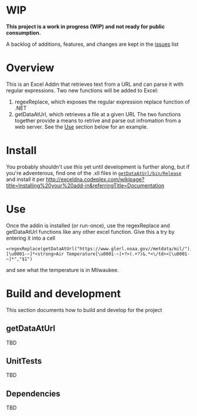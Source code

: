 # WIP
**This project is a work in progress (WIP) and not ready for public consumption.**

A backlog of additions, features, and changes are kept in the [issues]( https://github.com/Jerred-S/excelRegexAndUrlRetrieval/issues) list

# Overview
This is an Excel Addin that retrieves text from a URL and can parse it with regular expressions. Two new functions will be added to Excel:
1. regexReplace, which exposes the regular expression replace function of .NET
2. getDataAtUrl, which retrieves a file at a given URL
The two functions together provide a means to retrive and parse out infromation from a web server. See the [Use](#Use) section below for an example.

# Install
You probably shouldn't use this yet until development is further along, but if you're adventerous, find one of the .xll files in [`getDataAtUrl/bin/Release`](getDataAtUrl/bin/Release) and install it per <http://exceldna.codeplex.com/wikipage?title=Installing%20your%20add-in&referringTitle=Documentation>

# Use
Once the addin is installed (or run-once), use the regexReplace and getDataAtUrl functions like any other excel function. Give this a try by entering it into a cell 
```
=regexReplace(getDataAtUrl("https://www.glerl.noaa.gov//metdata/mil/"),"[\u0001-~]*<strong>Air Temperature[\u0001-~]+?>(.+?)&.*<\/td><[\u0001-~]*","$1")
```
and see what the temperature is in Milwaukee.

# Build and development
This section documents how to build and develop for the project

## getDataAtUrl
TBD

## UnitTests
TBD

## Dependencies
TBD
